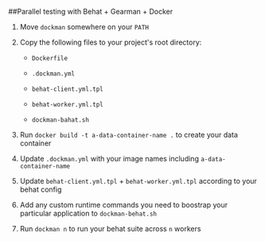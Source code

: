 ##Parallel testing with Behat + Gearman + Docker

1. Move `dockman` somewhere on your `PATH`

2. Copy the following files to your project's root directory:

    - `Dockerfile`

    - `.dockman.yml`

    - `behat-client.yml.tpl`

    - `behat-worker.yml.tpl`

    - `dockman-bahat.sh`

3. Run `docker build -t a-data-container-name .` to create your data container

4. Update `.dockman.yml` with your image names including `a-data-container-name`

5. Update `behat-client.yml.tpl` + `behat-worker.yml.tpl` according to your behat config

6. Add any custom runtime commands you need to boostrap your particular application to `dockman-behat.sh`

7. Run `dockman n` to run your behat suite across `n` workers
